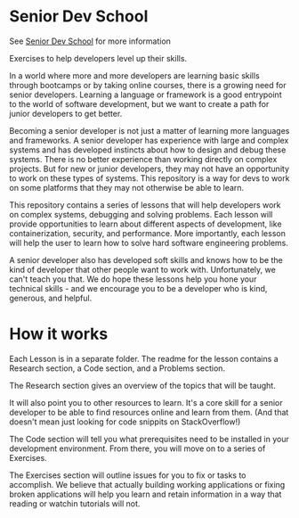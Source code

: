 # Senior Dev School

See [Senior Dev School](https://seniordevschool.com) for more information

Exercises to help developers level up their skills.

In a world where more and more developers are learning basic skills through bootcamps or by taking online courses, there is a growing need for senior developers. Learning a language or framework is a good entrypoint to the world of software development, but we want to create a path for junior developers to get better. 

Becoming a senior developer is not just a matter of learning more languages and frameworks. A senior developer has experience with large and complex systems and has developed instincts about how to design and debug these systems. There is no better experience than working directly on complex projects. But for new or junior developers, they may not have an opportunity to work on these types of systems. This repository is a way for devs to work on some platforms that they may not otherwise be able to learn. 

This repository contains a series of lessons that will help developers work on complex systems, debugging and solving problems. Each lesson will provide opportunities to learn about different aspects of development, like containerization, security, and performance. More importantly, each lesson will help the user to learn how to solve hard software engineering problems.

A senior developer also has developed soft skills and knows how to be the kind of developer that other people want to work with. Unfortunately, we can't teach you that. We do hope these lessons help you hone your technical skills - and we encourage you to be a developer who is kind, generous, and helpful.

# How it works

Each Lesson is in a separate folder. The readme for the lesson contains a Research section, a Code section, and a Problems section.

The Research section gives an overview of the topics that will be taught. 

It will also point you to other resources to learn. It's a core skill for a senior developer to be able to find resources online and learn from them. (And that doesn't mean just looking for code snippits on StackOverflow!)

The Code section will tell you what prerequisites need to be installed in your development environment. From there, you will move on to a series of Exercises.

The Exercises section will outline issues for you to fix or tasks to accomplish. We believe that actually building working applications or fixing broken applications will help you learn and retain information in a way that reading or watchin tutorials will not. 


